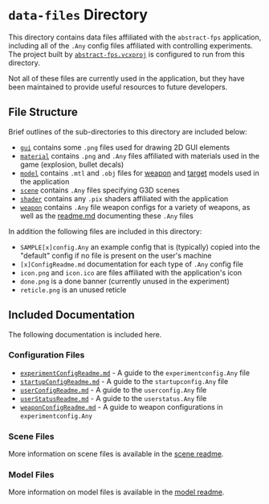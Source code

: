# `data-files` Directory
This directory contains data files affiliated with the `abstract-fps` application, including all of the `.Any` config files affiliated with controlling experiments. The project built by [`abstract-fps.vcxproj`](../abstract-fps.vcxproj) is configured to run from this directory.

Not all of these files are currently used in the application, but they have been maintained to provide useful resources to future developers.

## File Structure
Brief outlines of the sub-directories to this directory are included below:

* [`gui`](./gui) contains some `.png` files used for drawing 2D GUI elements
* [`material`](./material) contains `.png` and `.Any` files affiliated with materials used in the game (explosion, bullet decals)
* [`model`](./model) contains `.mtl` and `.obj` files for [weapon](./model/sniper) and [target](./model/target) models used in the application
* [`scene`](./scene) contains `.Any` files specifying G3D scenes
* [`shader`](./shader) contains any `.pix` shaders affiliated with the application
* [`weapon`](./weapon) contains `.Any` file weapon configs for a variety of weapons, as well as the [readme.md](./weapon/weaponConfigReadme.md) documenting these `.Any` files

In addition the following files are included in this directory:

* `SAMPLE[x]config.Any` an example config that is (typically) copied into the "default" config if no file is present on the user's machine
* `[x]ConfigReadme.md` documentation for each type of `.Any` config file
* `icon.png` and `icon.ico` are files affiliated with the application's icon
* `done.png` is a done banner (currently unused in the experiment)
* `reticle.png` is an unused reticle

## Included Documentation
The following documentation is included here.

### Configuration Files
* [`experimentConfigReadme.md`](experimentConfigReadme.md) - A guide to the `experimentconfig.Any` file
* [`startupConfigReadme.md`](startupConfigReadme.md) - A guide to the `startupconfig.Any` file
* [`userConfigReadme.md`](userConfigReadme.md) - A guide to the `userconfig.Any` file
* [`userStatusReadme.md`](userStatusReadme.md) - A guide to the `userstatus.Any` file
* [`weaponConfigReadme.md`](./weapon/weaponConfigReadme.md) - A guide to weapon configurations in `experimentconfig.Any`

### Scene Files
More information on scene files is available in the [scene readme](./scene/readme.md).

### Model Files
More information on model files is available in the [model readme](./model/readme.md).